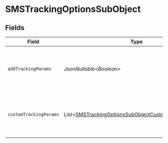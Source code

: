 # SMSTrackingOptionsSubObject


## Fields

| Field                                                                                                                                | Type                                                                                                                                 | Required                                                                                                                             | Description                                                                                                                          |
| ------------------------------------------------------------------------------------------------------------------------------------ | ------------------------------------------------------------------------------------------------------------------------------------ | ------------------------------------------------------------------------------------------------------------------------------------ | ------------------------------------------------------------------------------------------------------------------------------------ |
| `addTrackingParams`                                                                                                                  | *JsonNullable\<Boolean>*                                                                                                             | :heavy_minus_sign:                                                                                                                   | Whether the campaign needs custom tracking parameters. If set to False, tracking params will not be used.                            |
| `customTrackingParams`                                                                                                               | List\<[SMSTrackingOptionsSubObjectCustomTrackingParams](../../models/components/SMSTrackingOptionsSubObjectCustomTrackingParams.md)> | :heavy_minus_sign:                                                                                                                   | A list of custom tracking parameters. If an empty list is given and add_tracking_params is True, uses company defaults.              |